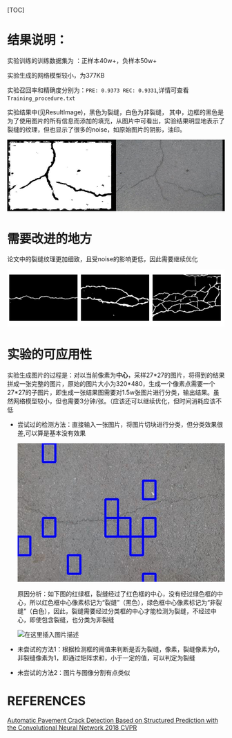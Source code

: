[TOC]

# 结果说明：

实验训练的训练数据集为 ：正样本40w+，负样本50w+

实验生成的网络模型较小，为377KB

实验召回率和精确度分别为：`PRE: 0.9373 REC: 0.9331`,详情可查看 `Training_procedure.txt`

实验结果中(见ResultImage)，黑色为裂缝，白色为非裂缝， 其中，边框的黑色是为了使用图片的所有信息而添加的填充，从图片中可看出，实验结果明显地表示了裂缝的纹理，但也显示了很多的noise，如原始图片的阴影，油印。

![](.\ResultImage\032.jpg)

# 需要改进的地方

论文中的裂缝纹理更加细致，且受noise的影响更低，因此需要继续优化

![论文图片](.\paperImage\论文图片.png)



# 实验的可应用性

实验生成图片的过程是：对以当前像素为**中心**，采样27\*27的图片，将得到的结果拼成一张完整的图片，原始的图片大小为320*480，生成一个像素点需要一个27\*27的子图片，即生成一张结果图需要对1.5w张图片进行分类，输出结果。虽然网络模型较小，但也需要3分钟/张。（应该还可以继续优化，但时间消耗应该不低

- 尝试过的检测方法：直接输入一张图片，将图片切块进行分类，但分类效果很差,可以算是基本没有效果

  ![](.\paperImage\10.jpg)

  原因分析：如下图的红绿框，裂缝经过了红色框的中心，没有经过绿色框的中心，所以红色框中心像素标记为“裂缝”（黑色），绿色框中心像素标记为“非裂缝”（白色），因此，裂缝需要经过分类框的中心才能检测为裂缝，不经过中心，即使包含裂缝，也分类为非裂缝

  ![在这里插入图片描述](https://img-blog.csdnimg.cn/20190518161340714.png?x-oss-process=image/watermark,type_ZmFuZ3poZW5naGVpdGk,shadow_10,text_aHR0cHM6Ly9ibG9nLmNzZG4ubmV0L3FxXzM2MzAzODYy,size_16,color_FFFFFF,t_70)

- 未尝试的方法1：根据检测框的阈值来判断是否为裂缝，像素，裂缝像素为0，非裂缝像素为1，即通过矩阵求和，小于一定的值，可以判定为裂缝

- 未尝试的方法2：图片与图像分割有点类似



# REFERENCES

[Automatic  Pavement Crack Detection Based on Structured Prediction with the Convolutional Neural Network    2018  CVPR](https://arxiv.org/abs/1802.02208)

